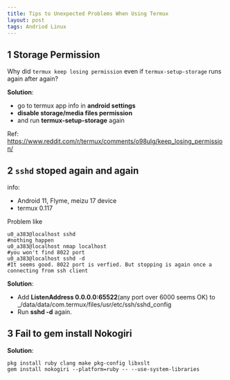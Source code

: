 ```yaml
---
title: Tips to Unexpected Problems When Using Termux
layout: post
tags: Andriod Linux
---
```


## 1 Storage Permission
Why did ``` termux keep losing permission ``` even if  ``` termux-setup-storage ``` runs again after again?

**Solution**:  
* go to termux app info in **android settings** 
* **disable storage/media files permission**
*  and run **termux-setup-storage** again

Ref: <https://www.reddit.com/r/termux/comments/o98ulg/keep_losing_permission/>

## 2 ```sshd``` stoped again and again 
info:
* Android 11,  Flyme,  meizu 17 device
* termux 0.117

Problem like

```shell
u0_a383@localhost sshd
#nothing happen
u0_a383@localhost nmap localhost
#you won't find 8022 port
u0_a383@localhost sshd -d
#It seems good. 8022 port is verfied. But stopping is again once a connecting from ssh client
```

**Solution**:

* Add **ListenAddress 0.0.0.0:65522**(any port over 6000 seems OK) to _/data/data/com.termux/files/usr/etc/ssh/sshd_config
* Run **sshd -d** again.

## 3 Fail to gem install  Nokogiri 
**Solution**:

```shell
pkg install ruby clang make pkg-config libxslt
gem install nokogiri --platform=ruby -- --use-system-libraries
```
